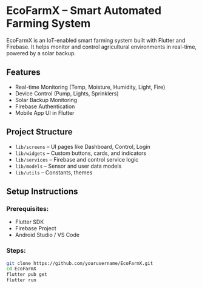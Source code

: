 #  EcoFarmX – Smart Automated Farming System

EcoFarmX is an IoT-enabled smart farming system built with Flutter and Firebase. It helps monitor and control agricultural environments in real-time, powered by a solar backup.

##  Features

-  Real-time Monitoring (Temp, Moisture, Humidity, Light, Fire)
-  Device Control (Pump, Lights, Sprinklers)
-  Solar Backup Monitoring
-  Firebase Authentication
-  Mobile App UI in Flutter

##  Project Structure

- `lib/screens` – UI pages like Dashboard, Control, Login
- `lib/widgets` – Custom buttons, cards, and indicators
- `lib/services` – Firebase and control service logic
- `lib/models` – Sensor and user data models
- `lib/utils` – Constants, themes

##  Setup Instructions

### Prerequisites:
- Flutter SDK
- Firebase Project
- Android Studio / VS Code

### Steps:

```bash
git clone https://github.com/yourusername/EcoFarmX.git
cd EcoFarmX
flutter pub get
flutter run

